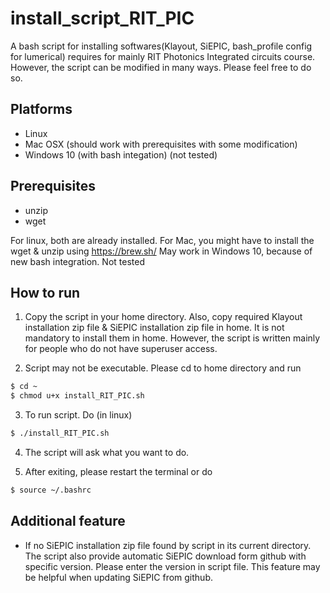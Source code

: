 # install_script_RIT_PIC
A bash script for installing softwares(Klayout, SiEPIC, bash_profile config for lumerical) requires for mainly RIT Photonics Integrated circuits course. However, the script can be modified in many ways. Please feel free to do so.

## Platforms
* Linux
* Mac OSX (should work with prerequisites with some modification)
* Windows 10 (with bash integation) (not tested)

## Prerequisites
* unzip
* wget 

For linux, both are already installed. 
For Mac, you might have to install the wget & unzip using https://brew.sh/
May work in Windows 10, because of new bash integration. Not tested

## How to run

1) Copy the script in your home directory. Also, copy required Klayout installation zip file & SiEPIC installation zip file in home. It is not mandatory to install them in home. However, the script is written mainly for people who do not have superuser access.

2) Script may not be executable. Please cd to home directory and run

```bash
$ cd ~
$ chmod u+x install_RIT_PIC.sh
```

3) To run script. Do (in linux)

```bash
$ ./install_RIT_PIC.sh
```

4) The script will ask what you want to do.

5) After exiting, please restart the terminal or do
```bash
$ source ~/.bashrc
```

## Additional feature

* If no SiEPIC installation zip file found by script in its current directory. The script also provide automatic SiEPIC download form github with specific version. Please enter the version in script file. This feature may be helpful when updating SiEPIC from github.
